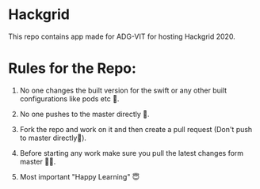 # Hackgrid
This repo contains app made for ADG-VIT for hosting Hackgrid 2020.



# Rules for the Repo:

1. No one changes the built version for the swift or any other built configurations like pods etc 🙏.
2. No one pushes to the master directly 😬.
3. Fork the repo and work on it and then create a pull request (Don't push to master directly🤗).
4. Before starting any work make sure you pull the latest changes form master 👨‍💻.

5. Most important "Happy Learning" 😇







